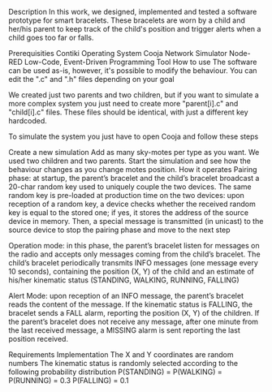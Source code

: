 Description
In this work, we designed, implemented and tested a software prototype for smart bracelets. These bracelets are worn by a child and her/his parent to keep track of the child's position and trigger alerts when a child goes too far or falls.

Prerequisities
Contiki Operating System
Cooja Network Simulator
Node-RED Low-Code, Event-Driven Programming Tool
How to use
The software can be used as-is, however, it's possible to modify the behaviour. You can edit the ".c" and ".h" files depending on your goal

We created just two parents and two children, but if you want to simulate a more complex system you just need to create more "parent[i].c" and "child[i].c" files. These files should be identical, with just a different key hardcoded.

To simulate the system you just have to open Cooja and follow these steps

Create a new simulation
Add as many sky-motes per type as you want. We used two children and two parents.
Start the simulation and see how the behaviour changes as you change motes position.
How it operates
Pairing phase: at startup, the parent’s bracelet and the child’s bracelet broadcast a 20-char random key used to uniquely couple the two devices. The same random key is pre-loaded at production time on the two devices: upon reception of a random key, a device checks whether the received random key is equal to the stored one; if yes, it stores the address of the source device in memory. Then, a special message is transmitted (in unicast) to the source device to stop the pairing phase and move to the next step

Operation mode: in this phase, the parent’s bracelet listen for messages on the radio and accepts only messages coming from the child’s bracelet. The child’s bracelet periodically transmits INFO messages (one message every 10 seconds), containing the position (X, Y) of the child and an estimate of his/her kinematic status (STANDING, WALKING, RUNNING, FALLING)

Alert Mode: upon reception of an INFO message, the parent’s bracelet reads the content of the message. If the kinematic status is FALLING, the bracelet sends a FALL alarm, reporting the position (X, Y) of the children. If the parent’s bracelet does not receive any message, after one minute from the last received message, a MISSING alarm is sent reporting the last position received.

Requirements Implementation
The X and Y coordinates are random numbers
The kinematic status is randomly selected according to the following probability distribution
P(STANDING) = P(WALKING) = P(RUNNING) = 0.3
P(FALLING) = 0.1
